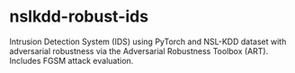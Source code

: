 # nslkdd-robust-ids
Intrusion Detection System (IDS) using PyTorch and NSL-KDD dataset with adversarial robustness via the Adversarial Robustness Toolbox (ART). Includes FGSM attack evaluation.
